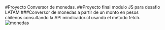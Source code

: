 #Proyecto Conversor de monedas.
##Proyecto final modulo JS para desafio LATAM
###Conversor de monedas a partir de un monto en pesos chilenos.consultando la API mindicador.cl usando el método fetch.
![monedas](https://github.com/EdgardJonh/Proyecto_Conversor_Monedas/assets/49925284/bf867831-0d72-46b5-b5ac-e4ce2e00ae77)
